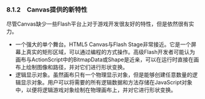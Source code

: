 ### 8.1.2　Canvas提供的新特性

尽管Canvas缺少一些Flash平台上对于游戏开发很友好的特性，但是依然很有实力。

+ 一个强大的单个舞台。HTML5 Canvas与Flash Stage非常接近。它是一个屏幕上真实的矩形区域，可以通过编程的方式操作。高级Flash开发者可能认为画布与ActionScript中的BitmapData或Shape是近亲，可以在运行时直接在画布上绘制图像和路径，并对它们进行形状变换。
+ 逻辑显示对象。虽然画布只有一个物理显示对象，但是能够创建任意数量的逻辑显示对象。用户可以将需要的所有逻辑数据和方法存储在JavaScript对象中，以便将逻辑游戏对象绘制在物理画布上，并对它进行形状变换。

